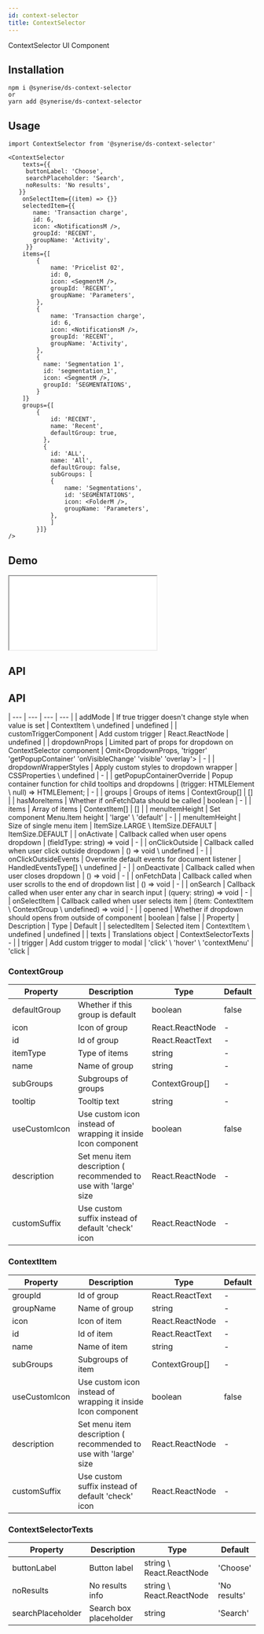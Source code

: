```yaml
---
id: context-selector
title: ContextSelector
---
```


ContextSelector UI Component

## Installation
```
npm i @synerise/ds-context-selector
or
yarn add @synerise/ds-context-selector
```

## Usage
```
import ContextSelector from '@synerise/ds-context-selector'

<ContextSelector
    texts={{
     buttonLabel: 'Choose',
     searchPlaceholder: 'Search',
     noResults: 'No results',
   }}
    onSelectItem={(item) => {}}
    selectedItem={{
       name: 'Transaction charge',
       id: 6,
       icon: <NotificationsM />,
       groupId: 'RECENT',
       groupName: 'Activity',
     }}
    items={[
        {
            name: 'Pricelist 02',
            id: 0,
            icon: <SegmentM />,
            groupId: 'RECENT',
            groupName: 'Parameters',
        },
        {
            name: 'Transaction charge',
            id: 6,
            icon: <NotificationsM />,
            groupId: 'RECENT',
            groupName: 'Activity',
        },
        {
          name: 'Segmentation 1',
          id: 'segmentation_1',
          icon: <SegmentM />,
          groupId: 'SEGMENTATIONS',
        }
    ]}
    groups={[
        {
            id: 'RECENT',
            name: 'Recent',
            defaultGroup: true,
          },
          {
            id: 'ALL',
            name: 'All',
            defaultGroup: false,
            subGroups: [
            {
                name: 'Segmentations',
                id: 'SEGMENTATIONS',
                icon: <FolderM />,
                groupName: 'Parameters',
            },
            ]
        }]}
/>

```

## Demo

<iframe src="/storybook-static/iframe.html?id=components-context-selector--default"></iframe>

## API


## API

| ---                       | ---                                                             | ---                                                                                      | ---              | 
| addMode                   | If true trigger doesn't change style when value is set          | ContextItem \ undefined                                                                  | undefined        | 
| customTriggerComponent    | Add custom trigger                                              | React.ReactNode                                                                          | undefined        | 
| dropdownProps             | Limited part of props for dropdown on ContextSelector component | Omit<DropdownProps, 'trigger' 'getPopupContainer' 'onVisibleChange' 'visible' 'overlay'> | -                | 
| dropdownWrapperStyles     | Apply custom styles to dropdown wrapper                         | CSSProperties \ undefined                                                                | -                | 
| getPopupContainerOverride | Popup container function for child tooltips and dropdowns       | (trigger: HTMLElement \ null) => HTMLElement;                                            | -                | 
| groups                    | Groups of items                                                 | ContextGroup[]                                                                           | []               | 
| hasMoreItems              | Whether if onFetchData should be called                         | boolean                                                                                  | -                | 
| items                     | Array of items                                                  | ContextItem[]                                                                            | []               | 
| menuItemHeight            | Set component Menu.Item height                                  | 'large' \ 'default'                                                                      | -                | 
| menuItemHeight            | Size of single menu item                                        | ItemSize.LARGE \ ItemSize.DEFAULT                                                        | ItemSize.DEFAULT | 
| onActivate                | Callback called when user opens dropdown                        | (fieldType: string) => void                                                              | -                | 
| onClickOutside            | Callback called when user click outside dropdown                | () => void \ undefined                                                                   | -                | 
| onClickOutsideEvents      | Overwrite default events for document listener                  | HandledEventsType[] \ undefined                                                          | -                | 
| onDeactivate              | Callback called when user closes dropdown                       | () => void                                                                               | -                | 
| onFetchData               | Callback called when user scrolls to the end of dropdown list   | () => void                                                                               | -                | 
| onSearch                  | Callback called when user enter any char in search input        | (query: string) => void                                                                  | -                | 
| onSelectItem              | Callback called when user selects item                          | (item: ContextItem \ ContextGroup \ undefined) => void                                   | -                | 
| opened                    | Whether if dropdown should opens from outside of component      | boolean                                                                                  | false            | 
| Property                  | Description                                                     | Type                                                                                     | Default          | 
| selectedItem              | Selected item                                                   | ContextItem \ undefined                                                                  | undefined        | 
| texts                     | Translations object                                             | ContextSelectorTexts                                                                     | -                | 
| trigger                   | Add custom trigger to modal                                     | 'click' \ 'hover' \ 'contextMenu'                                                        | 'click           | 


### ContextGroup

| Property      | Description                                                      | Type            | Default |
| ---           | ---                                                              | ---             | ---     |
| defaultGroup  | Whether if this group is default                                 | boolean         | false   |
| icon          | Icon of group                                                    | React.ReactNode | -       |
| id            | Id of group                                                      | React.ReactText | -       |
| itemType      | Type of items                                                    | string          | -       |
| name          | Name of group                                                    | string          | -       |
| subGroups     | Subgroups of groups                                              | ContextGroup[]  | -       |
| tooltip       | Tooltip text                                                     | string          | -       |
| useCustomIcon | Use custom icon instead of wrapping it inside Icon component     | boolean         | false   |
| description   | Set menu item description ( recommended to use with 'large' size | React.ReactNode | -       |
| customSuffix  | Use custom suffix instead of default 'check' icon                | React.ReactNode | -       |


### ContextItem

| Property      | Description                                                      | Type            | Default |
| ---           | ---                                                              | ---             | ---     |
| groupId       | Id of group                                                      | React.ReactText | -       |
| groupName     | Name of group                                                    | string          | -       |
| icon          | Icon of item                                                     | React.ReactNode | -       |
| id            | Id of item                                                       | React.ReactText | -       |
| name          | Name of item                                                     | string          | -       |
| subGroups     | Subgroups of item                                                | ContextGroup[]  | -       |
| useCustomIcon | Use custom icon instead of wrapping it inside Icon component     | boolean         | false   |
| description   | Set menu item description ( recommended to use with 'large' size | React.ReactNode | -       |
| customSuffix  | Use custom suffix instead of default 'check' icon                | React.ReactNode | -       |


### ContextSelectorTexts

| Property          | Description            | Type                     | Default      | 
| ---               | ---                    | ---                      | ---          | 
| buttonLabel       | Button label           | string \ React.ReactNode | 'Choose'     | 
| noResults         | No results info        | string \ React.ReactNode | 'No results' | 
| searchPlaceholder | Search box placeholder | string                   | 'Search'     | 
 
